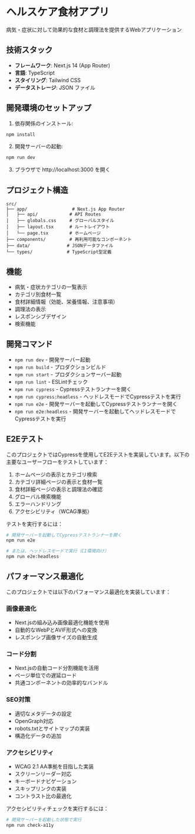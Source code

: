 # ヘルスケア食材アプリ

病気・症状に対して効果的な食材と調理法を提供するWebアプリケーション

## 技術スタック

- **フレームワーク**: Next.js 14 (App Router)
- **言語**: TypeScript
- **スタイリング**: Tailwind CSS
- **データストレージ**: JSON ファイル

## 開発環境のセットアップ

1. 依存関係のインストール:
```bash
npm install
```

2. 開発サーバーの起動:
```bash
npm run dev
```

3. ブラウザで http://localhost:3000 を開く

## プロジェクト構造

```
src/
├── app/                 # Next.js App Router
│   ├── api/            # API Routes
│   ├── globals.css     # グローバルスタイル
│   ├── layout.tsx      # ルートレイアウト
│   └── page.tsx        # ホームページ
├── components/         # 再利用可能なコンポーネント
├── data/              # JSONデータファイル
└── types/             # TypeScript型定義
```

## 機能

- 病気・症状カテゴリの一覧表示
- カテゴリ別食材一覧
- 食材詳細情報（効能、栄養情報、注意事項）
- 調理法の表示
- レスポンシブデザイン
- 検索機能

## 開発コマンド

- `npm run dev` - 開発サーバー起動
- `npm run build` - プロダクションビルド
- `npm run start` - プロダクションサーバー起動
- `npm run lint` - ESLintチェック
- `npm run cypress` - Cypressテストランナーを開く
- `npm run cypress:headless` - ヘッドレスモードでCypressテストを実行
- `npm run e2e` - 開発サーバーを起動してCypressテストランナーを開く
- `npm run e2e:headless` - 開発サーバーを起動してヘッドレスモードでCypressテストを実行

## E2Eテスト

このプロジェクトではCypressを使用してE2Eテストを実装しています。以下の主要なユーザーフローをテストしています：

1. ホームページの表示とカテゴリ検索
2. カテゴリ詳細ページの表示と食材一覧
3. 食材詳細ページの表示と調理法の確認
4. グローバル検索機能
5. エラーハンドリング
6. アクセシビリティ（WCAG準拠）

テストを実行するには：

```bash
# 開発サーバーを起動してCypressテストランナーを開く
npm run e2e

# または、ヘッドレスモードで実行（CI環境向け）
npm run e2e:headless
```

## パフォーマンス最適化

このプロジェクトでは以下のパフォーマンス最適化を実装しています：

### 画像最適化
- Next.jsの組み込み画像最適化機能を使用
- 自動的なWebPとAVIF形式への変換
- レスポンシブ画像サイズの自動生成

### コード分割
- Next.jsの自動コード分割機能を活用
- ページ単位での遅延ロード
- 共通コンポーネントの効率的なバンドル

### SEO対策
- 適切なメタデータの設定
- OpenGraph対応
- robots.txtとサイトマップの実装
- 構造化データの追加

### アクセシビリティ
- WCAG 2.1 AA準拠を目指した実装
- スクリーンリーダー対応
- キーボードナビゲーション
- スキップリンクの実装
- コントラスト比の最適化

アクセシビリティチェックを実行するには：

```bash
# 開発サーバーを起動した状態で実行
npm run check-a11y
```
